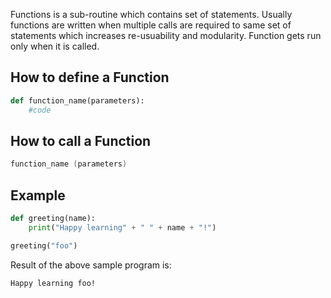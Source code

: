 Functions is a sub-routine which contains set of statements. Usually functions are written when multiple calls are required to same set of statements which increases re-usuability and modularity. Function gets run only when it is called.

## How to define a Function

```py
def function_name(parameters):
    #code
```

## How to call a Function

```c
function_name (parameters)
```

## Example

```py
def greeting(name):
    print("Happy learning" + " " + name + "!")

greeting("foo")
```

Result of the above sample program is:

```
Happy learning foo!
```